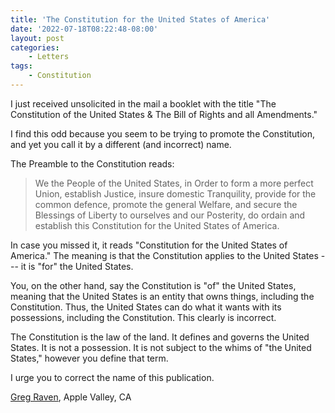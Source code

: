 ```yaml
---
title: 'The Constitution for the United States of America'
date: '2022-07-18T08:22:48-08:00'
layout: post
categories:
    - Letters
tags:
    - Constitution
---
```


I just received unsolicited in the mail a booklet with the title "The Constitution of the United States &amp; The Bill of Rights and all Amendments."

I find this odd because you seem to be trying to promote the Constitution, and yet you call it by a different (and incorrect) name.

The Preamble to the Constitution reads:

> We the People of the United States, in Order to form a more perfect Union, establish Justice, insure domestic Tranquility, provide for the common defence, promote the general Welfare, and secure the Blessings of Liberty to ourselves and our Posterity, do ordain and establish this Constitution for the United States of America.

In case you missed it, it reads "Constitution for the United States of America." The meaning is that the Constitution applies to the United States --- it is "for" the United States.

You, on the other hand, say the Constitution is "of" the United States, meaning that the United States is an entity that owns things, including the Constitution. Thus, the United States can do what it wants with its possessions, including the Constitution. This clearly is incorrect.

The Constitution is the law of the land. It defines and governs the United States. It is not a possession. It is not subject to the whims of "the United States," however you define that term.

I urge you to correct the name of this publication.

[Greg Raven](https://www.gregraven.org/), Apple Valley, CA